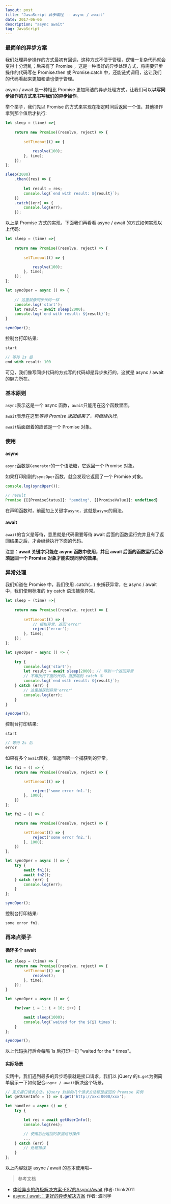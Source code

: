 ```yaml
---
layout: post
title: "JavaScript 异步编程 -- async / await"
date: 2017-06-06
description: "async await"
tag: JavaScript
---
```


### 最简单的异步方案

我们处理异步操作的方式最初有回调，这种方式不便于管理，逻辑一复杂代码就会变得十分混乱；后来有了 Promise ，这是一种很好的异步处理方式，将需要异步操作的代码写在 Promise.then 或 Promise.catch 中，还能链式调用，这让我们的代码看起来更加和谐也便于管理。

async / await 是一种相比 Promise 更加简洁的异步处理方式，让我们可以**以写同步操作的方式来书写我们的异步操作**。

举个栗子，我们先以 Promise 的方式来实现在指定时间后返回一个值，其他操作拿到那个值后才执行:

```JavaScript
let sleep = (time) =>{
    
    return new Promise((resolve, reject) => {
    
        setTimeout(() => {

            resolve(100);
        }, time);
    });
};

sleep(2000)
    .then((res) => {
        
        let result = res;
        console.log(`end with result: ${result}`);
    })
    .catch((err) => {
        console.log(err);
    });
```

以上是 Promise 方式的实现，下面我们再看看 async / await 的方式如何实现以上代码:

```JavaScript
let sleep = (time) =>{
    
    return new Promise((resolve, reject) => {
    
        setTimeout(() => {

            resolve(100);
        }, time);
    });
};

let syncOper = async () => {
    
    // 这里就像同步代码一样
    console.log('start');
    let result = await sleep(2000);
    console.log(`end with result: ${result}`);
}

syncOper();
```

控制台打印结果:

```JavaScript
start

// 等待 2s 后
end with result: 100
```

可见，我们像写同步代码的方式写的代码却是异步执行的，这就是 async / await 的魅力所在。

### 基本原则

`async`表示这是一个 async 函数，`await`只能用在这个函数里面。

`await`表示在这里*等待 Promise 返回结果了，再继续执行*。

`await`后面跟着的应该是一个 Promise 对象。

### 使用

#### async

`async`函数是`Generator`的一个语法糖，它返回一个 Promise 对象。

如果打印刚刚的`syncOper`函数，就会发现它返回了一个 Promise 对象。

```JavaScript
console.log(syncOper());

// result
Promise {[[PromiseStatus]]: "pending", [[PromiseValue]]: undefined}
```

在声明函数时，前面加上关键字`async`，这就是`async`的用法。

#### await

`await`的含义是等待，意思就是代码需要等待 await 后面的函数运行完并且有了返回结果之后，才会继续执行下面的代码。

注意：**await 关键字只能在 async 函数中使用，并且 await 后面的函数运行后必须返回一个 Promise 对象才能实现同步的效果**。

### 异常处理

我们知道在 Promise 中，我们使用 .catch(...) 来捕获异常，在 async / await 中，我们使用标准的 try catch 语法捕获异常。

```JavaScript
let sleep = (time) =>{
    
    return new Promise((resolve, reject) => {
    
        setTimeout(() => {
            // 模拟异常，返回'error'
            reject('error');
        }, time);
    });
};

let syncOper = async () => {
    
    try {
        console.log('start');
        let result = await sleep(2000); // 得到一个返回异常
        // 不再执行下面的代码，直接跳到 catch 中
        console.log(`end with result: ${result}`);
    } catch (err) {
        // 这里捕获到异常'error'
        console.log(err);
    }
}

syncOper();
```

控制台打印结果: 

```JavaScript
start

// 等待 2s 后
error
```

如果有多个`await`函数，值返回第一个捕获到的异常。

```JavaScript
let fn1 = () => {
    return new Promise((resolve, reject) => {

        setTimeout(() => {

            reject('some error fn1.');
        }, 1000);
    })
};

let fn2 = () => {

    return new Promise((resolve, reject) => {

        setTimeout(() => {
            reject('some error fn2.');
        }, 1000);
    })
};

let syncOper = async () => {
    try {
        await fn1();
        await fn2();
    } catch (err) {
        console.log(err);
    }
};

syncOper();
```

控制台打印结果: 

```JavaScript
some error fn1.
```

### 再来点栗子

#### 循环多个 await

```JavaScript
let sleep = (time) => {
    return new Promise((resolve, reject) => {
        setTimeout(() => {
            resolve();
        }, time);
    });
}

let syncOper = async () => {

    for(var i = 1; i < 10; i++) {

        await sleep(1000);
        console.log(`waited for the ${i} times`);
    }
};

syncOper();
```

以上代码执行后会每隔 1s 后打印一句 "waited for the * times"。

#### 实际场景

实践中，我们遇到最多的异步场景就是接口请求，我们以 jQuery 的`$.get`为例简单展示一下如何配合`async / await`解决这个场景。

```JavaScript
// 定义接口请求方法，jQuery 封装的几个请求方法都是返回的 Promise 实例
let getUserInfo = () => $.get('http://xxx:0000/xxx');

let handler = async () => {
    try {

        let res = await getUserInfo();
        console.log(res);

        // 使用后台返回的数据进行操作
        ...
    } catch (err) {
        // 处理错误
    }
};
```

以上内容就是 async / await 的基本使用啦~

> 参考文档
- [体验异步的终极解决方案-ES7的Async/Await](http://cnodejs.org/topic/5640b80d3a6aa72c5e0030b6) 作者: think2011
- [async / await：更好的异步解决方案](http://www.jianshu.com/p/263d54869a6f) 作者: 波同学
